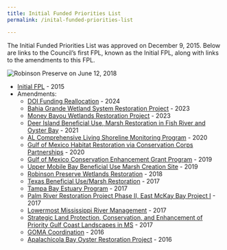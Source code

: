 ```yaml
---
title: Initial Funded Priorities List
permalink: /inital-funded-priorities-list

---
```

The Initial Funded Priorities List was approved on December 9, 2015. Below are links to the Council’s first FPL, known as the Initial FPL, along with links to the amendments to this FPL.

![Robinson Preserve on June 12, 2018](/sites/default/files/styles/full_width/public/2025-01/PRDFT-Keala%20Hughes%20061218-48-20180614.JPG?itok=xLChuqVC)

*   [Initial FPL](/sites/default/files/2025-01/FPL_forDec9Vote_Errata_04-07-2016.pdf) - 2015
*   Amendments:
    *   [DOI Funding Reallocation](/sites/default/files/2025-01/DOI_Funding_Reallocation_FPL_Amendment_Summary_508_20240926.docx) - 2024
    *   [Bahia Grande Wetland System Restoration Project](/sites/default/files/2025-01/Bahia%20Grande_FPL_Appdx_revised_508.pdf) - 2023
    *   [Money Bayou Wetlands Restoration Project](/sites/default/files/2025-01/Money_Bayou_FPL_Amendment_Summary_508.pdf) - 2023
    *   [Deer Island Beneficial Use, Marsh Restoration in Fish River and Oyster Bay](/sites/default/files/2025-01/Deer%20Island%20%26%20Fish%20River%20and%20Oyster%20Bay%20Amendment%20Bundle%20508.pdf) - 2021
    *   [AL Comprehensive Living Shoreline Monitoring Program](/sites/default/files/2025-01/AL%20CLSM%20FPL%20Appendix_508.pdf) - 2020
    *   [Gulf of Mexico Habitat Restoration via Conservation Corps Partnerships](/sites/default/files/2025-01/GCCC%20Initial%20FPL%20Amendment_Final_508.pdf) - 2020
    *   [Gulf of Mexico Conservation Enhancement Grant Program](/sites/default/files/2025-01/GMCEGP%20Revised%20Implementation%20Appendix%20-%20Based%20on%20Council%20Jan%2020%2C%202020%20Vote.pdf) - 2019
    *   [Upper Mobile Bay Beneficial Use Marsh Creation Site](/sites/default/files/2025-01/Upper%20Mobile%20Bay%20BU%20-Draft%20Amendment%20to%20Initial%20FPL%20Appendix%20052119%20-%20508.pdf) - 2019
    *   [Robinson Preserve Wetlands Restoration](/sites/default/files/2025-01/Robinson_Preserve_FPL_Appendix_Amended_Approved_Jan_2018.pdf) - 2018
    *   [Texas Beneficial Use/Marsh Restoration](/sites/default/files/2025-01/FPL%20Amendment%20Texas%20Beneficial%20Use%20Marsh%20Restoration.pdf) - 2017
    *   [Tampa Bay Estuary Program](/sites/default/files/2025-01/FPL%20Appendix%20TBNEP%20Revised%20062617.pdf) - 2017
    *   [Palm River Restoration Project Phase II, East McKay Bay Project I](/sites/default/files/2025-01/FPL_Palm_River_Revised_FPL_Appendix_20170419.pdf) - 2017
    *   [Lowermost Mississippi River Management](/sites/default/files/2025-01/FPL_LMRM_Revised_FPL_Appendix_Final_20170419.pdf) - 2017
    *   [Strategic Land Protection, Conservation, and Enhancement of Priority Gulf Coast Landscapes in MS](/sites/default/files/2025-01/20170308_FPL_Amendment_MS_Land_Acq_Amended_3_8_17_Final.pdf) - 2017
    *   [GOMA Coordination](/sites/default/files/2025-01/20161108_FPL_Draft.Ammendment.GOMA_.COP_.pdf) - 2016
    *   [Apalachicola Bay Oyster Restoration Project](/sites/default/files/2025-01/FPL_EClib_FL_FONSI_20160810_Apalachicola_Oyster_Restoration_AppendixFinal.pdf) - 2016